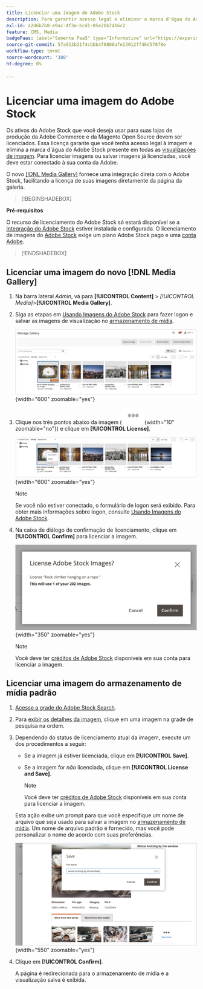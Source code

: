 ```yaml
---
title: Licenciar uma imagem do Adobe Stock
description: Para garantir acesso legal e eliminar a marca d'água do Adobe Stock, licencie suas imagens do Adobe Stock.
exl-id: a2d6b7b8-e9ac-4f3e-bcd1-05e2bb74b6c2
feature: CMS, Media
badgePaas: label="Somente PaaS" type="Informative" url="https://experienceleague.adobe.com/pt-br/docs/commerce/user-guides/product-solutions" tooltip="Aplica-se somente a projetos do Adobe Commerce na nuvem (infraestrutura do PaaS gerenciada pela Adobe) e a projetos locais."
source-git-commit: 57a913b21f4cbbb4f0800afe13012ff46d578f8e
workflow-type: tm+mt
source-wordcount: '388'
ht-degree: 0%

---
```


# Licenciar uma imagem do Adobe Stock

Os ativos do Adobe Stock que você deseja usar para suas lojas de produção da Adobe Commerce e da Magento Open Source devem ser licenciados. Essa licença garante que você tenha acesso legal à imagem e elimina a marca d&#39;água do Adobe Stock presente em todas as [visualizações de imagem](./adobe-stock-save-preview.md). Para licenciar imagens ou salvar imagens já licenciadas, você deve estar conectado à sua conta da Adobe.

O novo [[!DNL Media Gallery]](media-gallery.md) fornece uma integração direta com o Adobe Stock, facilitando a licença de suas imagens diretamente da página da galeria.

>[!BEGINSHADEBOX]

**Pré-requisitos**

O recurso de licenciamento do Adobe Stock só estará disponível se a [Integração do Adobe Stock](./adobe-stock.md) estiver instalada e configurada. O licenciamento de imagens do [Adobe Stock][adobe-stock] exige um plano Adobe Stock pago e uma [conta Adobe][adobe-signin].

>[!ENDSHADEBOX]

## Licenciar uma imagem do novo [!DNL Media Gallery]

1. Na barra lateral _Admin_, vá para **[!UICONTROL Content]** > _[!UICONTROL Media]_>**[!UICONTROL Media Gallery]**.

1. Siga as etapas em [Usando Imagens do Adobe Stock](./adobe-stock-manage.md) para fazer logon e salvar as imagens de visualização no [armazenamento de mídia](./media-storage.md).

   ![Imagem de visualização salva](./assets/adobe-stock-gallery-unlicensed.png){width="600" zoomable="yes"}

1. Clique nos três pontos abaixo da imagem (![ícone do menu Ativo](./assets/media-gallery-asset-menu-icon.png){width="10" zoomable="no"}) e clique em **[!UICONTROL License]**.

   ![Ações de imagem do Adobe Stock](./assets/adobe-stock-gallery-image-actions.png){width="600" zoomable="yes"}

   >[!NOTE]
   >
   >Se você não estiver conectado, o formulário de logon será exibido. Para obter mais informações sobre logon, consulte [Usando Imagens do Adobe Stock](./adobe-stock-manage.md).

1. Na caixa de diálogo de confirmação de licenciamento, clique em **[!UICONTROL Confirm]** para licenciar a imagem.

   ![Confirmação de Licença](./assets/adobe-stock-gallery-license-confirm.png){width="350" zoomable="yes"}

   >[!NOTE]
   >
   >Você deve ter [créditos de Adobe Stock][stock-credits] disponíveis em sua conta para licenciar a imagem.

## Licenciar uma imagem do armazenamento de mídia padrão

1. [Acesse a grade do Adobe Stock Search][access-search].

1. Para [exibir os detalhes da imagem][view-details], clique em uma imagem na grade de pesquisa na ordem.

1. Dependendo do status de licenciamento atual da imagem, execute um dos procedimentos a seguir:

   - Se a imagem já estiver licenciada, clique em **[!UICONTROL Save]**.

   - Se a imagem for _não_ licenciada, clique em **[!UICONTROL License and Save]**.

     >[!NOTE]
     >
     >Você deve ter [créditos de Adobe Stock][stock-credits] disponíveis em sua conta para licenciar a imagem.

   Esta ação exibe um prompt para que você especifique um nome de arquivo que seja usado para salvar a imagem no [armazenamento de mídia](./media-storage.md). Um nome de arquivo padrão é fornecido, mas você pode personalizar o nome de acordo com suas preferências.

   ![Salvar imagem licenciada do Adobe Stock](./assets/adobe-stock-save-licensed.png){width="550" zoomable="yes"}

1. Clique em **[!UICONTROL Confirm]**.

   A página é redirecionada para o armazenamento de mídia e a visualização salva é exibida.

[access-search]: adobe-stock-manage.md#access-the-adobe-stock-search-grid
[view-details]: adobe-stock-manage.md#view-image-details
[stock-credits]: https://helpx.adobe.com/br/stock/help/credit-packs.html
[adobe-stock]: https://stock.adobe.com
[adobe-signin]: https://helpx.adobe.com/br/manage-account/using/access-adobe-id-account.html
